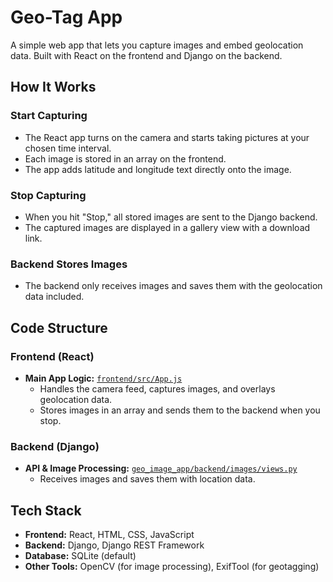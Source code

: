# Geo-Tag App  

A simple web app that lets you capture images and embed geolocation data. Built with React on the frontend and Django on the backend.  

## How It Works  

### Start Capturing  
- The React app turns on the camera and starts taking pictures at your chosen time interval.  
- Each image is stored in an array on the frontend.  
- The app adds latitude and longitude text directly onto the image.  

### Stop Capturing  
- When you hit "Stop," all stored images are sent to the Django backend.
- The captured images are displayed in a gallery view with a download link. 

### Backend Stores Images  
- The backend only receives images and saves them with the geolocation data included.  

## Code Structure

### Frontend (React)  
- **Main App Logic:** [`frontend/src/App.js`](frontend/src/App.js)  
  - Handles the camera feed, captures images, and overlays geolocation data.  
  - Stores images in an array and sends them to the backend when you stop.    

### Backend (Django)  
- **API & Image Processing:** [`geo_image_app/backend/images/views.py`](geo_image_app/backend/images/views.py)  
  - Receives images and saves them with location data. 

## Tech Stack  
- **Frontend:** React, HTML, CSS, JavaScript  
- **Backend:** Django, Django REST Framework  
- **Database:** SQLite (default)  
- **Other Tools:** OpenCV (for image processing), ExifTool (for geotagging)  
